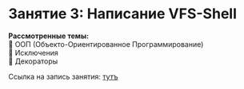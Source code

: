 # Занятие 3: Написание VFS-Shell

**Рассмотренные темы:**  
🔹️ ООП (Объекто-Ориентированное Программирование)  
🔹 Исключения  
🔹️ Декораторы  

Ссылка на запись занятия: [тутъ](https://youtu.be/dZdX_KZpHY4)
